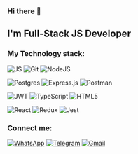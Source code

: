 ### Hi there 👋

## I'm Full-Stack JS Developer

### My Technology stack:

![JS](https://img.shields.io/badge/JavaScript-grey?style=for-the-badge&logo=javaScript)
![Git](https://img.shields.io/badge/Git-grey?style=for-the-badge&logo=git)
![NodeJS](https://img.shields.io/badge/NodeJS-grey?style=for-the-badge&logo=node.JS)

![Postgres](https://img.shields.io/badge/postgres-grey.svg?style=for-the-badge&logo=postgresql&logoColor=white)
![Express.js](https://img.shields.io/badge/express.js-%23404d59.svg?style=for-the-badge&logo=express&logoColor=%2361DAFB)
![Postman](https://img.shields.io/badge/Postman-grey?style=for-the-badge&logo=postman)

![JWT](https://img.shields.io/badge/JWT-grey?style=for-the-badge&logo=JSON%20web%20tokens)
![TypeScript](https://img.shields.io/badge/TypeScript-grey?style=for-the-badge&logo=typeScript)
![HTML5](https://img.shields.io/badge/html5-grey.svg?style=for-the-badge&logo=html5&logoColor=white)

![React](https://img.shields.io/badge/react-grey.svg?style=for-the-badge&logo=react&logoColor=%2361DAFB)
![Redux](https://img.shields.io/badge/redux-grey.svg?style=for-the-badge&logo=redux&logoColor=white)
![Jest](https://img.shields.io/badge/-jest-grey?style=for-the-badge&logo=jest&logoColor=white)

### Connect me:

[![WhatsApp](https://img.shields.io/badge/WhatsApp-25D366?style=for-the-badge&logo=whatsapp&logoColor=white)](https://wa.me/79889008866)
[![Telegram](https://img.shields.io/badge/Telegram-2CA5E0?style=for-the-badge&logo=telegram&logoColor=white)](https://t.me/mansurPro)
[![Gmail](https://img.shields.io/badge/Mail-D14836?style=for-the-badge&logo=gmail&logoColor=white)](mailto:sir.makhmutov@gmail.com)
